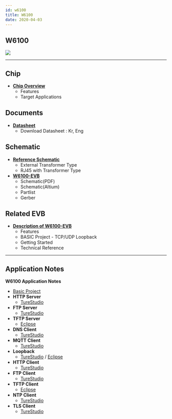 ```yaml
---
id: w6100
title: W6100
date: 2020-04-03
---
```



## W6100

![](/document_framework/img/products/w6100/w6100_4.jpg)

-----

## Chip

  - **[Chip Overview]()**
      - Features
      - Target Applications


## Documents

  - **[Datasheet](t)**
      - Download Datasheet : Kr, Eng

## Schematic

  - **[Reference Schematic]()**
      - External Transformer Type
      - RJ45 with Transformer Type
  - **[W6100-EVB]()**
      - Schematic(PDF)
      - Schematic(Altium)
      - Partlist
      - Gerber

## Related EVB

  - **[Description of W6100-EVB]()**
      - Features
      - BASIC Project - TCP/UDP Loopback
      - Getting Started
      - Technical Reference

---
## Application Notes
**W6100 Application Notes**
  * [Basic Project](https://github.com/WIZnet-ioLibrary/w6100-evb-gcc-eclipse)
  * **HTTP Server**
    * [TureStudio](https://github.com/WIZnet-ioLibrary/W6100EVB-HTTP_Server)
  * **FTP Server**
    * [TureStudio](https://github.com/WIZnet-ioLibrary/W6100EVB-FTPServer)
  * **TFTP Server**
    * [Eclipse](https://github.com/WIZnet-ioLibrary/w6100-evb-gcc-eclipse-tftps-simple)
  * **DNS Client**
    * [TureStudio](https://github.com/WIZnet-ioLibrary/W6100EVB-Loopback)
  * **MQTT Client**
    * [TureStudio](https://github.com/WIZnet-ioLibrary/W6100EVB-MQTT)
  * **Loopback**
    * [TureStudio](https://github.com/WIZnet-ioLibrary/W6100EVB-Loopback) / [Eclipse](https://github.com/WIZnet-ioLibrary/w6100-evb-gcc-eclipse-loopback)
  * **HTTP Client**
    * [TureStudio](https://github.com/WIZnet-ioLibrary/W6100EVB-HTTP_Client)
  * **FTP Client**
    * [TureStudio](https://github.com/WIZnet-ioLibrary/W6100EVB-FTPC)
  * **TFTP Client**
    * [Eclipse](https://github.com/WIZnet-ioLibrary/w6100-evb-gcc-eclipse-tftpc-simple)
  * **NTP Client**
    * [TureStudio](https://github.com/WIZnet-ioLibrary/W6100EVB-NTP)
  * **TLS Client**
    * [TureStudio](https://github.com/WIZnet-ioLibrary/W6100EVB-TLS)

